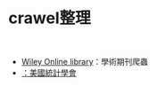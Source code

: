 # crawel整理
<br>
<ul>
    <li><a href="https://github.com/ji394python/all_crawler/blob/master/Wiley%20Online%20Library.py">Wiley Online library</a>：學術期刊爬蟲 </li>
    <li><a href="https://github.com/ji394python/all_crawler/blob/master/%5BASA%5D%E7%BE%8E%E5%9C%8B%E7%B5%B1%E8%A8%88%E5%8D%94%E6%9C%83.py">：美國統計學會
</ul>
